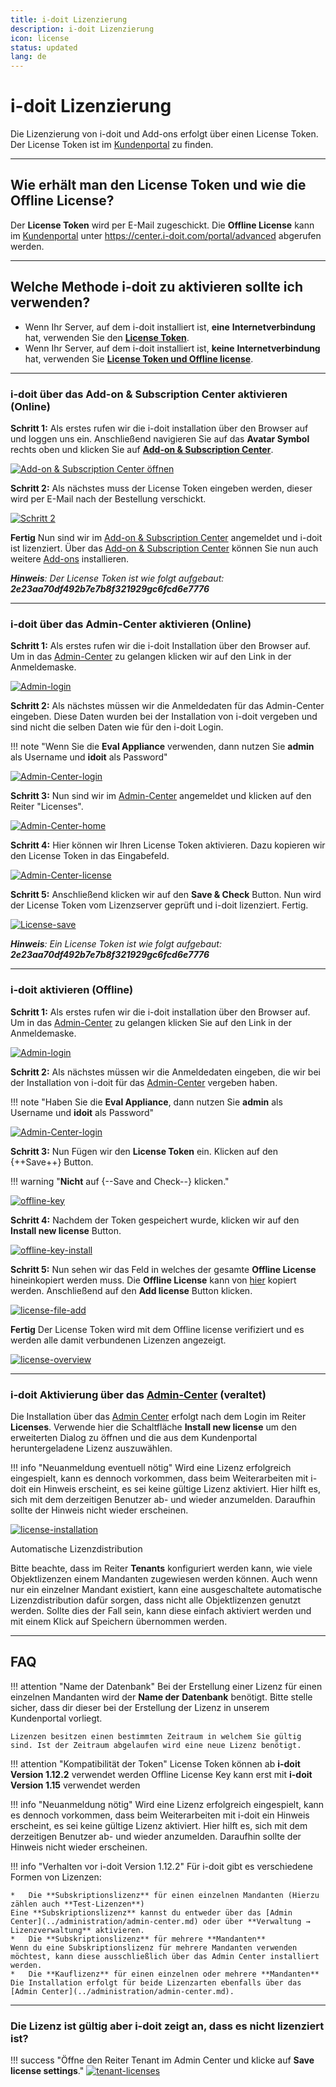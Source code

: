 ```yaml
---
title: i-doit Lizenzierung
description: i-doit Lizenzierung
icon: license
status: updated
lang: de
---
```


# i-doit Lizenzierung

Die Lizenzierung von i-doit und Add-ons erfolgt über einen License Token. Der License Token ist im [Kundenportal](../administration/kundenportal.md) zu finden.

* * *

## Wie erhält man den License Token und wie die Offline License?

Der **License Token** wird per E-Mail zugeschickt. Die **Offline License** kann im [Kundenportal](../administration/kundenportal.md) unter <https://center.i-doit.com/portal/advanced> abgerufen werden.

* * *

## Welche Methode i-doit zu aktivieren sollte ich verwenden?

-   Wenn Ihr Server, auf dem i-doit installiert ist, **eine** **Internetverbindung** hat, verwenden Sie den **[License Token](#i-doit-über-das-add-on--subscription-center-aktivieren-online)**.
-   Wenn Ihr Server, auf dem i-doit installiert ist, **keine** **Internetverbindung** hat, verwenden Sie **[License Token und Offline license](#i-doit-aktivieren-offline)**.

* * *

### i-doit über das Add-on & Subscription Center aktivieren (Online)

**Schritt 1:** Als erstes rufen wir die i-doit installation über den Browser auf und loggen uns ein. Anschließend navigieren Sie auf das **Avatar Symbol** rechts oben und klicken Sie auf **[Add-on & Subscription Center](../administration/add-on-and-subscription-center.md)**.

[![Add-on & Subscription Center öffnen](../assets/images/de/wartung-und-betrieb/activate-license/add-on-und-subscription-center.png)](../assets/images/de/wartung-und-betrieb/activate-license/add-on-und-subscription-center.png)

**Schritt 2:** Als nächstes muss der License Token eingeben werden, dieser wird per E-Mail nach der Bestellung verschickt.

[![Schritt 2](../assets/images/de/wartung-und-betrieb/activate-license/enter-license-token.png)](../assets/images/de/wartung-und-betrieb/activate-license/enter-license-token.png)

**Fertig** Nun sind wir im [Add-on & Subscription Center](../administration/add-on-and-subscription-center.md) angemeldet und i-doit ist lizenziert. Über das [Add-on & Subscription Center](../administration/add-on-and-subscription-center.md) können Sie nun auch weitere [Add-ons](../i-doit-add-ons/index.md) installieren.

**_Hinweis_**_: Der License Token ist wie folgt aufgebaut:_ **_2e23aa70df492b7e7b8f321929gc6fcd6e7776_**

* * *

### i-doit über das Admin-Center aktivieren (Online)

**Schritt 1:** Als erstes rufen wir die i-doit Installation über den Browser auf. Um in das [Admin-Center](../administration/admin-center.md) zu gelangen klicken wir auf den Link in der Anmeldemaske.

[![Admin-login](../assets/images/de/wartung-und-betrieb/activate-license/1.Login_admin.png)](../assets/images/de/wartung-und-betrieb/activate-license/1.Login_admin.png)

**Schritt 2:** Als nächstes müssen wir die Anmeldedaten für das Admin-Center eingeben. Diese Daten wurden bei der Installation von i-doit vergeben und sind nicht die selben Daten wie für den i-doit Login.

!!! note "Wenn Sie die **Eval Appliance** verwenden, dann nutzen Sie **admin** als Username und **idoit** als Password"

[![Admin-Center-login](../assets/images/de/wartung-und-betrieb/activate-license/2.login_admin_center.png)](../assets/images/de/wartung-und-betrieb/activate-license/2.login_admin_center.png)

**Schritt 3:** Nun sind wir im [Admin-Center](../administration/admin-center.md) angemeldet und klicken auf den Reiter "Licenses".

[![Admin-Center-home](../assets/images/de/wartung-und-betrieb/activate-license/3.admin-center-home.png)](../assets/images/de/wartung-und-betrieb/activate-license/3.admin-center-home.png)

**Schritt 4:** Hier können wir Ihren License Token aktivieren. Dazu kopieren wir den License Token in das Eingabefeld.

[![Admin-Center-license](../assets/images/de/wartung-und-betrieb/activate-license/4.admin-center-licenses.png)](../assets/images/de/wartung-und-betrieb/activate-license/4.admin-center-licenses.png)

**Schritt 5:** Anschließend klicken wir auf den **Save & Check** Button. Nun wird der License Token vom Lizenzserver geprüft und i-doit lizenziert. Fertig.

[![License-save](../assets/images/de/wartung-und-betrieb/activate-license/5.admin-center-licenses-token.png)](../assets/images/de/wartung-und-betrieb/activate-license/5.admin-center-licenses-token.png)

**_Hinweis_**_: Ein License Token ist wie folgt aufgebaut:_ **_2e23aa70df492b7e7b8f321929gc6fcd6e7776_**

* * *

### i-doit aktivieren (Offline)

**Schritt 1:** Als erstes rufen wir die i-doit installation über den Browser auf. Um in das [Admin-Center](../administration/admin-center.md) zu gelangen klicken Sie auf den Link in der Anmeldemaske.

[![Admin-login](../assets/images/de/wartung-und-betrieb/activate-license/1.Login_admin.png)](../assets/images/de/wartung-und-betrieb/activate-license/1.Login_admin.png)

**Schritt 2:** Als nächstes müssen wir die Anmeldedaten eingeben, die wir bei der Installation von i-doit für das [Admin-Center](../administration/admin-center.md) vergeben haben.

!!! note "Haben Sie die **Eval Appliance**, dann nutzen Sie **admin** als Username und **idoit** als Password"

[![Admin-Center-login](../assets/images/de/wartung-und-betrieb/activate-license/2.login_admin_center.png)](../assets/images/de/wartung-und-betrieb/activate-license/2.login_admin_center.png)

**Schritt 3:** Nun Fügen wir den **License Token** ein. Klicken auf den {++Save++} Button.

!!! warning "**Nicht** auf {--Save and Check--} klicken."

[![offline-key](../assets/images/de/wartung-und-betrieb/activate-license/6-offline-token.png)](../assets/images/de/wartung-und-betrieb/activate-license/6-offline-token.png)

**Schritt 4:** Nachdem der Token gespeichert wurde, klicken wir auf den **Install new license** Button.

[![offline-key-install](../assets/images/de/wartung-und-betrieb/activate-license/7.add-new-license-button.png)](../assets/images/de/wartung-und-betrieb/activate-license/7.add-new-license-button.png)

**Schritt 5:** Nun sehen wir das Feld in welches der gesamte **Offline License** hineinkopiert werden muss. Die **Offline License** kann von [hier](#wie-erhält-man-den-license-token-und-wie-die-offline-license) kopiert werden. Anschließend auf den **Add license** Button klicken.

[![license-file-add](../assets/images/de/wartung-und-betrieb/activate-license/10.add-new-license-save.png)](../assets/images/de/wartung-und-betrieb/activate-license/10.add-new-license-save.png)

**Fertig** Der License Token wird mit dem Offline license verifiziert und es werden alle damit verbundenen Lizenzen angezeigt.

[![license-overview](../assets/images/de/wartung-und-betrieb/activate-license/11.admin-center-licenses-token.png)](../assets/images/de/wartung-und-betrieb/activate-license/11.admin-center-licenses-token.png)

* * *

### i-doit Aktivierung über das [Admin-Center](../administration/admin-center.md) (veraltet)

Die Installation über das [Admin Center](../administration/admin-center.md) erfolgt nach dem Login im Reiter **Licenses**. Verwende hier die Schaltfläche **Install new license** um den erweiterten Dialog zu öffnen und die aus dem Kundenportal heruntergeladene Lizenz auszuwählen.

!!! info "Neuanmeldung eventuell nötig"
    Wird eine Lizenz erfolgreich eingespielt, kann es dennoch vorkommen, dass beim Weiterarbeiten mit i-doit ein Hinweis erscheint, es sei keine gültige Lizenz aktiviert. Hier hilft es, sich mit dem derzeitigen Benutzer ab- und wieder anzumelden. Daraufhin sollte der Hinweis nicht wieder erscheinen.

[![license-installation](../assets/images/de/wartung-und-betrieb/activate-license/12.i-doit-license.png)](../assets/images/de/wartung-und-betrieb/activate-license/12.i-doit-license.png)

Automatische Lizenzdistribution

Bitte beachte, dass im Reiter **Tenants** konfiguriert werden kann, wie viele Objektlizenzen einem Mandanten zugewiesen werden können. Auch wenn nur ein einzelner Mandant existiert, kann eine ausgeschaltete automatische Lizenzdistribution dafür sorgen, dass nicht alle Objektlizenzen genutzt werden. Sollte dies der Fall sein, kann diese einfach aktiviert werden und mit einem Klick auf Speichern übernommen werden.

* * *

## FAQ

!!! attention "Name der Datenbank"
    Bei der Erstellung einer Lizenz für einen einzelnen Mandanten wird der **Name der** **Datenbank** benötigt. Bitte stelle sicher, dass dir dieser bei der Erstellung der Lizenz in unserem Kundenportal vorliegt.

    Lizenzen besitzen einen bestimmten Zeitraum in welchem Sie gültig sind. Ist der Zeitraum abgelaufen wird eine neue Lizenz benötigt.

!!! attention "Kompatibilität der Token"
    License Token können ab **i-doit Version 1.12.2** verwendet werden
    Offline License Key kann erst mit **i-doit Version 1.15** verwendet werden

!!! info "Neuanmeldung nötig"
    Wird eine Lizenz erfolgreich eingespielt, kann es dennoch vorkommen, dass beim Weiterarbeiten mit i-doit ein Hinweis erscheint, es sei keine gültige Lizenz aktiviert. Hier hilft es, sich mit dem derzeitigen Benutzer ab- und wieder anzumelden. Daraufhin sollte der Hinweis nicht wieder erscheinen.

!!! info "Verhalten vor i-doit Version 1.12.2"
    Für i-doit gibt es verschiedene Formen von Lizenzen:

    *   Die **Subskriptionslizenz** für einen einzelnen Mandanten (Hierzu zählen auch **Test-Lizenzen**)
    Eine **Subskriptionslizenz** kannst du entweder über das [Admin Center](../administration/admin-center.md) oder über **Verwaltung → Lizenzverwaltung** aktivieren.
    *   Die **Subskriptionslizenz** für mehrere **Mandanten**
    Wenn du eine Subskriptionslizenz für mehrere Mandanten verwenden möchtest, kann diese ausschließlich über das Admin Center installiert werden.
    *   Die **Kauflizenz** für einen einzelnen oder mehrere **Mandanten**
    Die Installation erfolgt für beide Lizenzarten ebenfalls über das [Admin Center](../administration/admin-center.md).

* * *

### Die Lizenz ist gültig aber i-doit zeigt an, dass es nicht lizenziert ist?

!!! success "Öffne den Reiter Tenant im Admin Center und klicke auf **Save license settings**."
    [![tenant-licenses](../assets/images/de/wartung-und-betrieb/activate-license/13.png)](../assets/images/de/wartung-und-betrieb/activate-license/13.png)
